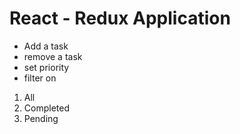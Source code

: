 # React - Redux Application

- Add a task
- remove a task
- set priority
- filter on

1. All
2. Completed
3. Pending
